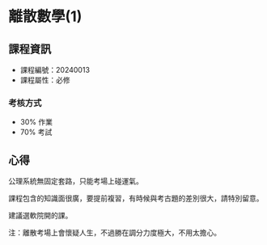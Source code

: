 # 離散數學(1)

## 課程資訊

* 課程編號：20240013
* 課程屬性：必修

### 考核方式

* 30% 作業
* 70% 考試

## 心得

公理系統無固定套路，只能考場上碰運氣。

課程包含的知識面很廣，要提前複習，有時候與考古題的差別很大，請特別留意。

建議選軟院開的課。

注：離散考場上會懷疑人生，不過勝在調分力度極大，不用太擔心。
